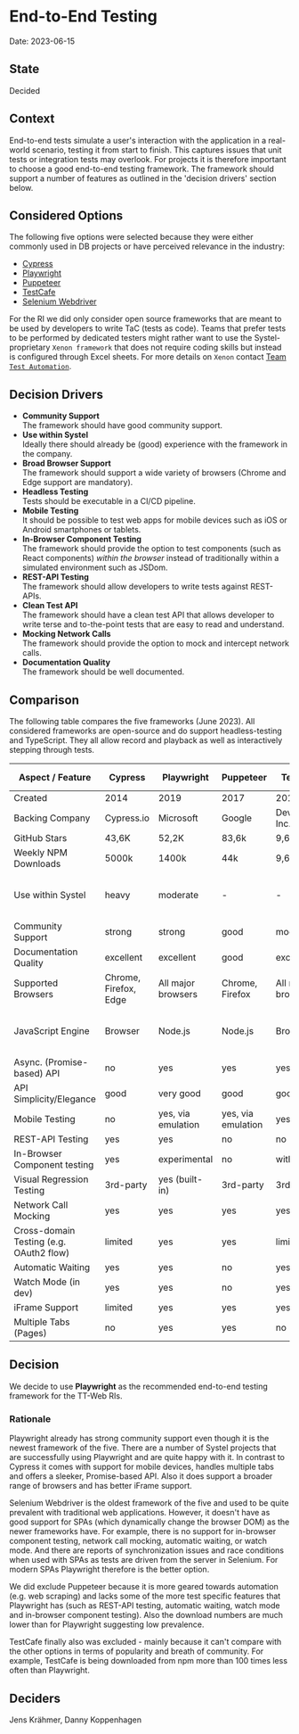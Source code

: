 # End-to-End Testing

Date: 2023-06-15

## State

Decided

## Context

End-to-end tests simulate a user's interaction with the application in a real-world scenario, testing it from start to finish.
This captures issues that unit tests or integration tests may overlook. For projects it is therefore important to choose a good
end-to-end testing framework. The framework should support a number of features as outlined in the 'decision drivers' section below.

## Considered Options

The following five options were selected because they were either commonly used in DB projects or have perceived relevance in the industry:

* [Cypress](https://www.cypress.io/)
* [Playwright](https://playwright.dev/)
* [Puppeteer](https://pptr.dev/)
* [TestCafe](https://testcafe.io/)
* [Selenium Webdriver](https://www.npmjs.com/package/selenium-webdriver)

For the RI we did only consider open source frameworks that are meant to be used by developers to write TaC (tests as code).
Teams that prefer tests to be performed by dedicated testers might rather want to use the Systel-proprietary `Xenon framework`
that does not require coding skills but instead is configured through Excel sheets.
For more details on `Xenon` contact [Team `Test Automation`](https://build-it.gitpages.tech.rz.db.de/products/devex-xenon/docs/xenon/xenon_startpage.html).

## Decision Drivers

* **Community Support**<br/>
  The framework should have good community support.
* **Use within Systel**<br/>
  Ideally there should already be (good) experience with the framework in the company.
* **Broad Browser Support**<br/>
  The framework should support a wide variety of browsers (Chrome and Edge support are mandatory).
* **Headless Testing**<br/>
  Tests should be executable in a CI/CD pipeline.
* **Mobile Testing**<br/>
  It should be possible to test web apps for mobile devices such as iOS or Android smartphones or tablets.
* **In-Browser Component Testing**<br/>
  The framework should provide the option to test components (such as React components) *within the browser*
  instead of traditionally within a simulated environment such as JSDom.
* **REST-API Testing**<br/>
  The framework should allow developers to write tests against REST-APIs.
* **Clean Test API**<br/>
  The framework should have a clean test API that allows developer to write terse and to-the-point tests
  that are easy to read and understand.
* **Mocking Network Calls**<br/>
  The framework should provide the option to mock and intercept network calls.
* **Documentation Quality**<br/>
  The framework should be well documented.

## Comparison

The following table compares the five frameworks (June 2023).
All considered frameworks are open-source and do support headless-testing and TypeScript.
They all allow record and playback as well as interactively stepping through tests.

| Aspect / Feature                        | Cypress               | Playwright         | Puppeteer          | TestCafe           | Selenium Webdriver                |
|-----------------------------------------|-----------------------|--------------------|--------------------|--------------------|-----------------------------------|
| Created                                 | 2014                  | 2019               | 2017               | 2015               | 2004                              |
| Backing Company                         | Cypress.io            | Microsoft          | Google             | DevExpress Inc.    | -                                 |
| GitHub Stars                            | 43,6K                 | 52,2K              | 83,6k              | 9,6k               | 26,8k                             |
| Weekly NPM Downloads                    | 5000k                 | 1400k              | 44k                | 9,6k               | 2100k                             |
| Use within Systel                       | heavy                 | moderate           | -                  | -                  | heavy (but mostly older projects) |
| Community Support                       | strong                | strong             | good               | moderate           | strong but receding               |
| Documentation Quality                   | excellent             | excellent          | good               | excellent          | excellent                         |
| Supported Browsers                      | Chrome, Firefox, Edge | All major browsers | Chrome, Firefox    | All major browsers | All major browsers                |
| JavaScript Engine                       | Browser               | Node.js            | Node.js            | Browser            | Both (Node.js and Browser)        |
| Async. (Promise-based) API              | no                    | yes                | yes                | yes                | yes                               |
| API Simplicity/Elegance                 | good                  | very good          | good               | good               | medium                            |
| Mobile Testing                          | no                    | yes, via emulation | yes, via emulation | yes                | yes (using Appium)                |
| REST-API Testing                        | yes                   | yes                | no                 | no                 | no                                |
| In-Browser Component testing            | yes                   | experimental       | no                 | with plugin        | no                                |
| Visual Regression Testing               | 3rd-party             | yes (built-in)     | 3rd-party          | 3rd-party          | 3rd-party                         |
| Network Call Mocking                    | yes                   | yes                | yes                | yes                | no                                |
| Cross-domain Testing (e.g. OAuth2 flow) | limited               | yes                | yes                | limited            | yes                               |
| Automatic Waiting                       | yes                   | yes                | no                 | yes                | no                                |
| Watch Mode (in dev)                     | yes                   | yes                | no                 | yes                | no                                |
| iFrame Support                          | limited               | yes                | yes                | yes                | poor                              |
| Multiple Tabs (Pages)                   | no                    | yes                | yes                | no                 | yes                               |

## Decision

We decide to use **Playwright** as the recommended end-to-end testing framework for the TT-Web RIs.

### Rationale

Playwright already has strong community support even though it is the newest framework of the five.
There are a number of Systel projects that are successfully using Playwright and are quite happy with it.
In contrast to Cypress it comes with support for mobile devices, handles multiple tabs and offers a sleeker, Promise-based API.
Also it does support a broader range of browsers and has better iFrame support.

Selenium Webdriver is the oldest framework of the five and used to be quite prevalent with traditional web applications.
However, it doesn't have as good support for SPAs (which dynamically change the browser DOM) as the newer frameworks have.
For example, there is no support for in-browser component testing, network call mocking, automatic waiting, or watch mode.
And there are reports of synchronization issues and race conditions when used with SPAs as tests are driven from the server
in Selenium. For modern SPAs Playwright therefore is the better option.

We did exclude Puppeteer because it is more geared towards automation (e.g. web scraping) and lacks some of the
more test specific features that Playwright has (such as REST-API testing, automatic waiting, watch mode and in-browser
component testing). Also the download numbers are much lower than for Playwright suggesting low prevalence.

TestCafe finally also was excluded - mainly because it can't compare with the other options in terms
of popularity and breath of community. For example, TestCafe is being downloaded from npm more than 100
times less often than Playwright.

## Deciders

Jens Krähmer, Danny Koppenhagen
